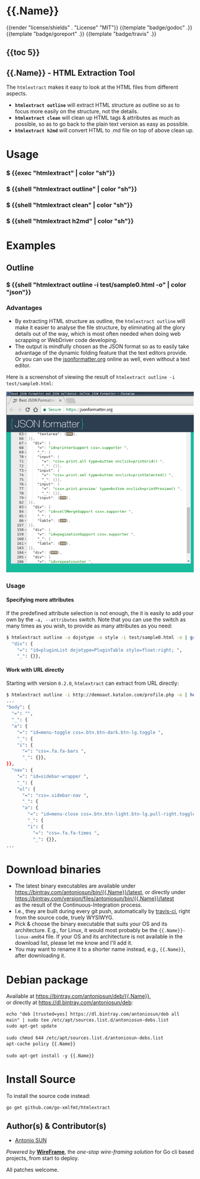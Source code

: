 
# {{.Name}}

{{render "license/shields" . "License" "MIT"}}
{{template "badge/godoc" .}}
{{template "badge/goreport" .}}
{{template "badge/travis" .}}

## {{toc 5}}

## {{.Name}} - HTML Extraction Tool

The `htmlextract` makes it easy to look at the HTML files from different aspects. 

- **`htmlextract outline`** will extract HTML structure as outline so as to focus more easily on the structure, not the details.
- **`htmlextract clean`** will clean up HTML tags & attributes as much as possible, so as to go back to the plain text version as easy as possible. 
- **`htmlextract h2md`** will convert HTML to .md file on top of above clean up.

# Usage

### $ {{exec "htmlextract" | color "sh"}}

### $ {{shell "htmlextract outline" | color "sh"}}

### $ {{shell "htmlextract clean" | color "sh"}}

### $ {{shell "htmlextract h2md" | color "sh"}}


# Examples

## Outline

### $ {{shell "htmlextract outline -i test/sample0.html -o" | color "json"}}

### Advantages

- By extracting HTML structure as outline, the `htmlextract outline` will make it easier to analyse the file structure, by eliminating all the glory details out of the way, which is most often needed when doing web scrapping or WebDriver code developing.
- The output is mindfully chosen as the JSON format so as to easily take advantage of the dynamic folding feature that the text editors provide. Or you can use the [jsonformatter.org](https://jsonformatter.org/) online as well, even without a text editor.

Here is a screenshot of viewing the result of `htmlextract outline -i test/sample0.html`:

![sample.png](sample.png "Sample screenshot")

### Usage

#### Specifying more attributes

If the predefined attribute selection is not enough, the it is easily to add your own by the `-a, --attributes` switch. Note that you can use the switch as many times as you wish, to provide as many attributes as you need:

```sh
$ htmlextract outline -a dojotype -a style -i test/sample0.html -o | grep -1 dojotype | head -3 
  "div": {
    "=": "id=pluginList dojotype=PluginTable style=float:right; ",
    "_": {}},
```

#### Work with URL directly

Starting with version `0.2.0`, `htmlextract` can extract from URL directly:

```sh
$ htmlextract outline -i http://demoaut.katalon.com/profile.php -o | head -35
...
"body": {
  "=": "",
  "_": {
  "a": {
    "=": "id=menu-toggle css=.btn.btn-dark.btn-lg.toggle ",
    "_": {
    "i": {
      "=": "css=.fa.fa-bars ",
      "_": {}},
}},
  "nav": {
    "=": "id=sidebar-wrapper ",
    "_": {
    "ul": {
      "=": "css=.sidebar-nav ",
      "_": {
      "a": {
        "=": "id=menu-close css=.btn.btn-light.btn-lg.pull-right.toggle ",
        "_": {
        "i": {
          "=": "css=.fa.fa-times ",
          "_": {}},
...
```


# Download binaries

- The latest binary executables are available under  
https://bintray.com/antoniosun/bin/{{.Name}}/latest, or directly under  
https://bintray.com/version/files/antoniosun/bin/{{.Name}}/latest  
as the result of the Continuous-Integration process.
- I.e., they are built during every git push, automatically by [travis-ci](https://travis-ci.org/), right from the source code, truely WYSIWYG.
- Pick & choose the binary executable that suits your OS and its architecture. E.g., for Linux, it would most probably be the `{{.Name}}-linux-amd64` file. If your OS and its architecture is not available in the download list, please let me know and I'll add it.
- You may want to rename it to a shorter name instead, e.g., `{{.Name}}`, after downloading it. 


# Debian package

Available at https://bintray.com/antoniosun/deb/{{.Name}},  
or directly at  https://dl.bintray.com/antoniosun/deb:

```
echo "deb [trusted=yes] https://dl.bintray.com/antoniosun/deb all main" | sudo tee /etc/apt/sources.list.d/antoniosun-debs.list
sudo apt-get update

sudo chmod 644 /etc/apt/sources.list.d/antoniosun-debs.list
apt-cache policy {{.Name}}

sudo apt-get install -y {{.Name}}
```



# Install Source

To install the source code instead:

```
go get github.com/go-xmlfmt/htmlextract
```


## Author(s) & Contributor(s)

- [Antonio SUN](https://github.com/AntonioSun)

_Powered by_ [**WireFrame**](https://github.com/go-easygen/wireframe), the _one-stop wire-framing solution_ for Go cli based projects, from start to deploy.

All patches welcome. 
